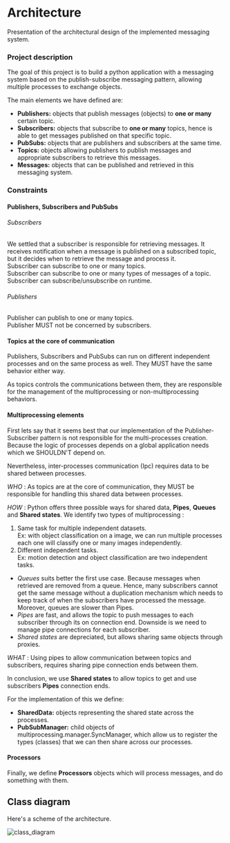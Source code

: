 # Architecture
Presentation of the architectural design of the implemented messaging system. 

### Project description
The goal of this project is to build a python application with a messaging system based on the publish-subscribe messaging pattern, allowing multiple processes to exchange objects.

The main elements we have defined are: 
- **Publishers:** objects that publish messages (objects) to **one or many** certain topic.
- **Subscribers:** objects that subscribe to **one or many** topics, hence is able to get messages published on that specific topic.
- **PubSubs:** objects that are publishers and subscribers at the same time.
- **Topics:** objects allowing publishers to publish messages and appropriate subscribers to retrieve this messages.
- **Messages:** objects that can be published and retrieved in this messaging system.

### Constraints 
#### Publishers, Subscribers and PubSubs
###### Subscribers 
We settled that a subscriber is responsible for retrieving messages. It receives notification when a message is published on a subscribed topic, but it decides when to retrieve the message and process it.   
Subscriber can subscribe to one or many topics. \
Subscriber can subscribe to one or many types of messages of a topic. \
Subscriber can subscribe/unsubscribe on runtime.
###### Publishers 
Publisher can publish to one or many topics. \
Publisher MUST not be concerned by subscribers.
#### Topics at the core of communication
Publishers, Subscribers and PubSubs can run on different independent processes and on the same process as well. They MUST have the same behavior either way. 

As topics controls the communications between them, they are responsible for the management of the multiprocessing or non-multiprocessing behaviors.

#### Multiprocessing elements
First lets say that it seems best that our implementation of the Publisher-Subscriber pattern is not responsible for the multi-processes creation. 
Because the logic of processes depends on a global application needs which we SHOULDN'T depend on. 

Nevertheless, inter-processes communication (Ipc) requires data to be shared between processes. 

*WHO* : As topics are at the core of communication, they MUST be responsible for handling this shared data between processes.

*HOW* : Python offers three possible ways for shared data, **Pipes**, **Queues** and **Shared states**.
We identify two types of multiprocessing : 
1. Same task for multiple independent datasets. \
Ex: with object classification on a image, we can run multiple processes each one will classify one or many images independently.
2. Different independent tasks. \
Ex: motion detection and object classification are two independent tasks.

- *Queues* suits better the first use case. Because messages when retrieved are removed from a queue. Hence, many subscribers cannot get the same message without a duplication mechanism which needs to keep track of when the subscribers have processed the message. Moreover, queues are slower than Pipes.
- *Pipes* are fast, and allows the topic to push messages to each subscriber through its on connection end. Downside is we need to manage pipe connections for each subscriber.
- *Shared states* are depreciated, but allows sharing same objects through proxies. 

*WHAT* : Using pipes to allow communication between topics and subscribers, requires sharing pipe connection ends between them.

In conclusion, we use **Shared states** to allow topics to get and use subscribers **Pipes** connection ends.

For the implementation of this we define: 
- **SharedData:** objects representing the shared state across the processes.
- **PubSubManager:** child objects of multiprocessing.manager.SyncManager, which allow us to register the types (classes) that we can then share across our processes.

#### Processors
Finally, we define **Processors** objects which will process messages, and do something with them.  

## Class diagram
Here's a scheme of the architecture. 

![class_diagram](https://user-images.githubusercontent.com/26309004/169176159-39fe7472-f81f-4aca-bc41-8600e47be69e.png)
